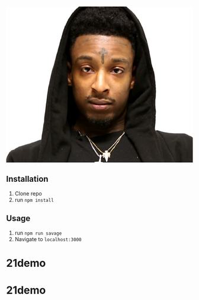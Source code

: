 ![21 Savage](public/21savage.jpg)

## Installation

1. Clone repo
2. run `npm install`

## Usage

1. run `npm run savage`
2. Navigate to `localhost:3000`
# 21demo
# 21demo
